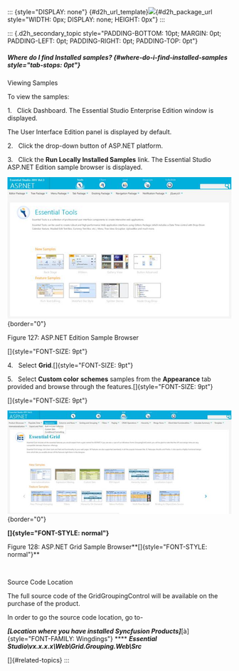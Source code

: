 ::: {style="DISPLAY: none"}
[](ms-xhelp:///?Id=d2h_url_template){#d2h_url_template}![](!package_url!){#d2h_package_url style="WIDTH: 0px; DISPLAY: none; HEIGHT: 0px"}
:::

::: {.d2h_secondary_topic style="PADDING-BOTTOM: 10pt; MARGIN: 0pt; PADDING-LEFT: 0pt; PADDING-RIGHT: 0pt; PADDING-TOP: 0pt"}
##### Where do I find Installed samples? {#where-do-i-find-installed-samples style="tab-stops: 0pt"}

Viewing Samples

To view the samples:

1.   Click Dashboard. The Essential Studio Enterprise Edition window is displayed.

The User Interface Edition panel is displayed by default.

2.   Click the drop-down button of ASP.NET platform.

3.   Click the **Run Locally Installed Samples** link. The Essential Studio ASP.NET Edition sample browser is displayed.

![Description: C:\\Users\\krishnarajd\\Desktop\\toolsweb.png](ImagesExt/image68_130.jpg){border="0"}

Figure 127: ASP.NET Edition Sample Browser

[]{style="FONT-SIZE: 9pt"} 

4.   Select **Grid**.[]{style="FONT-SIZE: 9pt"}

5.   Select **Custom color** **schemes** samples from the **Appearance** tab provided and browse through the features.[]{style="FONT-SIZE: 9pt"}

[]{style="FONT-SIZE: 9pt"} 

![](ImagesExt/image68_131.jpg){border="0"}

**[]{style="FONT-STYLE: normal"}** 

Figure 128: ASP.NET Grid Sample Browser**[]{style="FONT-STYLE: normal"}**

 

Source Code Location

The full source code of the GridGroupingControl will be available on the purchase of the product.

In order to go the source code location, go to-

***\[Location where you have installed Syncfusion Products\]***[à]{style="FONT-FAMILY: Wingdings"} **** ***Essential Studio\\vx.x.x.x\\Web\\Grid.Grouping.Web\\Src***

[]{#related-topics}
:::
